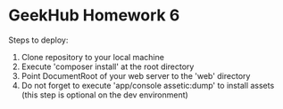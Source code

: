 GeekHub Homework 6
========================

Steps to deploy:

1. Clone repository to your local machine
2. Execute 'composer install' at the root directory
3. Point DocumentRoot of your web server to the 'web' directory
4. Do not forget to execute 'app/console assetic:dump' to install assets (this step is optional on the dev environment)
